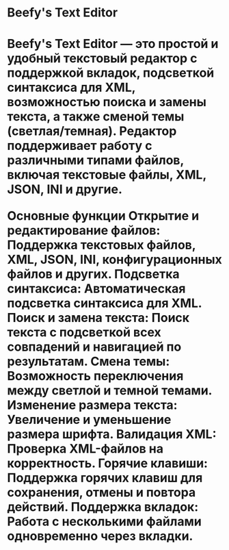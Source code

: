 <h1>Beefy's Text Editor<h1>
Beefy's Text Editor — это простой и удобный текстовый редактор с поддержкой вкладок, подсветкой синтаксиса для XML, возможностью поиска и замены текста, а также сменой темы (светлая/темная). Редактор поддерживает работу с различными типами файлов, включая текстовые файлы, XML, JSON, INI и другие.

Основные функции
Открытие и редактирование файлов: Поддержка текстовых файлов, XML, JSON, INI, конфигурационных файлов и других.
Подсветка синтаксиса: Автоматическая подсветка синтаксиса для XML.
Поиск и замена текста: Поиск текста с подсветкой всех совпадений и навигацией по результатам.
Смена темы: Возможность переключения между светлой и темной темами.
Изменение размера текста: Увеличение и уменьшение размера шрифта.
Валидация XML: Проверка XML-файлов на корректность.
Горячие клавиши: Поддержка горячих клавиш для сохранения, отмены и повтора действий.
Поддержка вкладок: Работа с несколькими файлами одновременно через вкладки.
